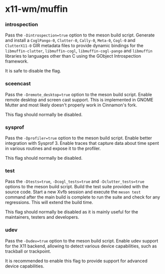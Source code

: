 # x11-wm/muffin

### introspection
Pass the `-Dintrospection=true` option to the meson build script. Generate and install a `CoglPango-0`, `Clutter-0`, `Cally-0`, `Meta-0`, `Cogl-0` and `ClutterX11-0` GIR metadata files to provide dynamic bindings for the `libmuffin-clutter`, `libmuffin-cogl`, `libmuffin-cogl-pango` and `libmuffin` libraries to languages other than C using the GObject Introspection framework.

It is safe to disable the flag.

### sceencast
Pass the `-Dremote_desktop=true` option to the meson build script. Enable remote desktop and screen cast support. This is implemented in GNOME Mutter and most likely doesn't properly work in Cinnamon's fork.

This flag should normally be disabled.

### sysprof
Pass the `-Dprofiler=true` option to the meson build script. Enable better integration with Sysprof 3. Enable traces that capture data about time spent in various routines and expose it to the profiler.

This flag should normally be disabled.

### test
Pass the `-Dtests=true`, `-Dcogl_tests=true` and `-Dclutter_tests=true` options to the meson build script. Build the test suite provided with the source code. Start a new Xvfb session and execute the `meson test` command after the main build is complete to run the suite and check for any regressions. This will extend the build time.

This flag should normally be disabled as it is mainly useful for the maintainers, testers and developers.

### udev
Pass the `-Dudev=true` option to the meson build script. Enable udev support for the X11 backend, allowing to detect various device capabilities, such as trackball or trackpoint.

It is recommended to enable this flag to provide support for advanced device capabilities.
